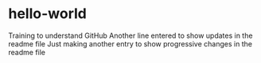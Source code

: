 # hello-world
Training to understand GitHub
Another line entered to show updates in the readme file
Just making another entry to show progressive changes in the readme file
